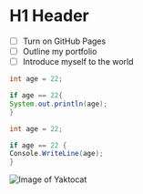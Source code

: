 # H1 Header

- [ ] Turn on GitHub Pages
- [ ] Outline my portfolio
- [ ] Introduce myself to the world

```java
int age = 22;

if age == 22{
System.out.println(age);
}
```

```c#
int age = 22;

if age == 22 {
Console.WriteLine(age);
}
```

![Image of Yaktocat](https://octodex.github.com/images/yaktocat.png)
